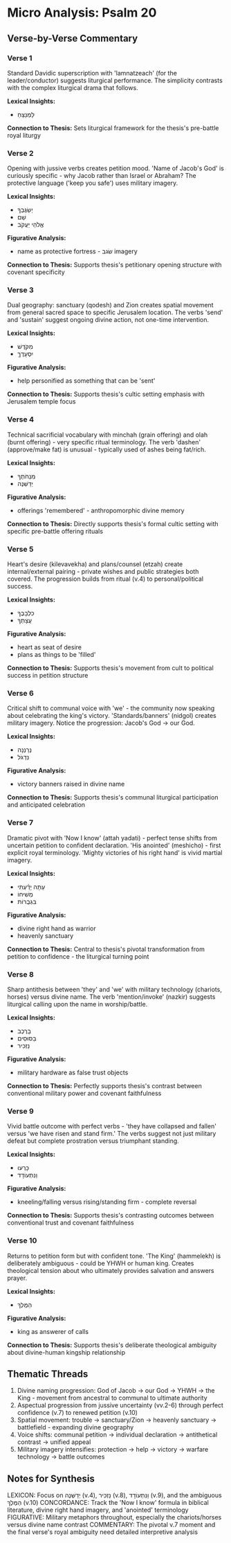 # Micro Analysis: Psalm 20

## Verse-by-Verse Commentary

### Verse 1
Standard Davidic superscription with 'lamnatzeach' (for the leader/conductor) suggests liturgical performance. The simplicity contrasts with the complex liturgical drama that follows.

**Lexical Insights:**
- לַמְנַצֵּחַ

**Connection to Thesis:** Sets liturgical framework for the thesis's pre-battle royal liturgy

### Verse 2
Opening with jussive verbs creates petition mood. 'Name of Jacob's God' is curiously specific - why Jacob rather than Israel or Abraham? The protective language ('keep you safe') uses military imagery.

**Lexical Insights:**
- יְשַׂגֶּבְךָ
- שֵׁם
- אֱלֹהֵי יַעֲקֹב

**Figurative Analysis:**
- name as protective fortress - שׂגב imagery

**Connection to Thesis:** Supports thesis's petitionary opening structure with covenant specificity

### Verse 3
Dual geography: sanctuary (qodesh) and Zion creates spatial movement from general sacred space to specific Jerusalem location. The verbs 'send' and 'sustain' suggest ongoing divine action, not one-time intervention.

**Lexical Insights:**
- מִקֹּדֶשׁ
- יִסְעָדֶךָּ

**Figurative Analysis:**
- help personified as something that can be 'sent'

**Connection to Thesis:** Supports thesis's cultic setting emphasis with Jerusalem temple focus

### Verse 4
Technical sacrificial vocabulary with minchah (grain offering) and olah (burnt offering) - very specific ritual terminology. The verb 'dashen' (approve/make fat) is unusual - typically used of ashes being fat/rich.

**Lexical Insights:**
- מִנְחֹתֶךָ
- יְדַשְּׁנֶה

**Figurative Analysis:**
- offerings 'remembered' - anthropomorphic divine memory

**Connection to Thesis:** Directly supports thesis's formal cultic setting with specific pre-battle offering rituals

### Verse 5
Heart's desire (kilevavekha) and plans/counsel (etzah) create internal/external pairing - private wishes and public strategies both covered. The progression builds from ritual (v.4) to personal/political success.

**Lexical Insights:**
- כִלְבָבֶךָ
- עֲצָתְךָ

**Figurative Analysis:**
- heart as seat of desire
- plans as things to be 'filled'

**Connection to Thesis:** Supports thesis's movement from cult to political success in petition structure

### Verse 6
Critical shift to communal voice with 'we' - the community now speaking about celebrating the king's victory. 'Standards/banners' (nidgol) creates military imagery. Notice the progression: Jacob's God → our God.

**Lexical Insights:**
- נְרַנְּנָה
- נִדְגֹּל

**Figurative Analysis:**
- victory banners raised in divine name

**Connection to Thesis:** Supports thesis's communal liturgical participation and anticipated celebration

### Verse 7
Dramatic pivot with 'Now I know' (attah yadati) - perfect tense shifts from uncertain petition to confident declaration. 'His anointed' (meshicho) - first explicit royal terminology. 'Mighty victories of his right hand' is vivid martial imagery.

**Lexical Insights:**
- עַתָּה יָדַ֗עְתִּי
- מְשִׁיחוֹ
- בִּגְבֻרוֹת

**Figurative Analysis:**
- divine right hand as warrior
- heavenly sanctuary

**Connection to Thesis:** Central to thesis's pivotal transformation from petition to confidence - the liturgical turning point

### Verse 8
Sharp antithesis between 'they' and 'we' with military technology (chariots, horses) versus divine name. The verb 'mention/invoke' (nazkir) suggests liturgical calling upon the name in worship/battle.

**Lexical Insights:**
- בָרֶכֶב
- בַסּוּסִים
- נַזְכִּיר

**Figurative Analysis:**
- military hardware as false trust objects

**Connection to Thesis:** Perfectly supports thesis's contrast between conventional military power and covenant faithfulness

### Verse 9
Vivid battle outcome with perfect verbs - 'they have collapsed and fallen' versus 'we have risen and stand firm.' The verbs suggest not just military defeat but complete prostration versus triumphant standing.

**Lexical Insights:**
- כָּרְעוּ
- וַנִּתְעוֹדָד

**Figurative Analysis:**
- kneeling/falling versus rising/standing firm - complete reversal

**Connection to Thesis:** Supports thesis's contrasting outcomes between conventional trust and covenant faithfulness

### Verse 10
Returns to petition form but with confident tone. 'The King' (hammelekh) is deliberately ambiguous - could be YHWH or human king. Creates theological tension about who ultimately provides salvation and answers prayer.

**Lexical Insights:**
- הַמֶּלֶךְ

**Figurative Analysis:**
- king as answerer of calls

**Connection to Thesis:** Supports thesis's deliberate theological ambiguity about divine-human kingship relationship

## Thematic Threads
1. Divine naming progression: God of Jacob → our God → YHWH → the King - movement from ancestral to communal to ultimate authority
2. Aspectual progression from jussive uncertainty (vv.2-6) through perfect confidence (v.7) to renewed petition (v.10)
3. Spatial movement: trouble → sanctuary/Zion → heavenly sanctuary → battlefield - expanding divine geography
4. Voice shifts: communal petition → individual declaration → antithetical contrast → unified appeal
5. Military imagery intensifies: protection → help → victory → warfare technology → battle outcomes

## Notes for Synthesis
LEXICON: Focus on יְדַשְּׁנֶה (v.4), נַזְכִּיר (v.8), וַנִּתְעוֹדָד (v.9), and the ambiguous הַמֶּלֶךְ (v.10)
CONCORDANCE: Track the 'Now I know' formula in biblical literature, divine right hand imagery, and 'anointed' terminology
FIGURATIVE: Military metaphors throughout, especially the chariots/horses versus divine name contrast
COMMENTARY: The pivotal v.7 moment and the final verse's royal ambiguity need detailed interpretive analysis